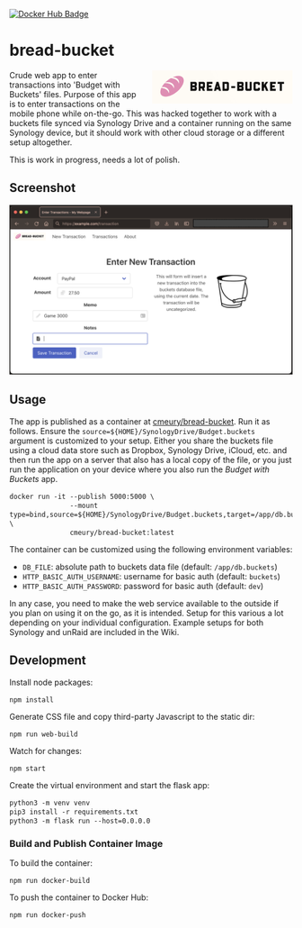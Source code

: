 [![Docker Hub Badge](https://img.shields.io/docker/v/cmeury/bread-bucket)](https://hub.docker.com/repository/docker/cmeury/bread-bucket)

# bread-bucket

<img alt="bread-bucket tool logo" src="https://raw.githubusercontent.com/cmeury/bread-bucket/main/app/static/breadbucket.png" width="250" style="float: right; margin-left: 20px">

Crude web app to enter transactions into 'Budget with Buckets' files. Purpose of this app is to enter transactions
on the mobile phone while on-the-go. This was hacked together to work with a buckets file synced via Synology Drive and
a container running on the same Synology device, but it should work  with other cloud storage or a different setup
altogether.

This is work in progress, needs a lot of polish.

## Screenshot

![](images/transactionview.png)

## Usage

The app is published as a container at [cmeury/bread-bucket](https://hub.docker.com/repository/docker/cmeury/bread-bucket).
Run it as follows. Ensure the `source=${HOME}/SynologyDrive/Budget.buckets` argument is customized to your setup.
Either you share the buckets file using a cloud data store such as Dropbox, Synology Drive, iCloud, etc. and then run
the app on a server that also has a local copy of the file, or you just run the application on your device where you
also run the _Budget with Buckets_ app.

    docker run -it --publish 5000:5000 \
                   --mount type=bind,source=${HOME}/SynologyDrive/Budget.buckets,target=/app/db.buckets \
                   cmeury/bread-bucket:latest

The container can be customized using the following environment variables:

* `DB_FILE`: absolute path to buckets data file (default: `/app/db.buckets`)
* `HTTP_BASIC_AUTH_USERNAME`: username for basic auth (default: `buckets`)
* `HTTP_BASIC_AUTH_PASSWORD`: password for basic auth (default: `dev`)

In any case, you need to make the web service available to the outside if you plan on using it on the go, as it is
intended. Setup for this various a lot depending on your individual configuration. Example setups for both Synology and unRaid are included in the Wiki.

## Development

Install node packages:

    npm install

Generate CSS file and copy third-party Javascript to the static dir:

    npm run web-build

Watch for changes:

    npm start

Create the virtual environment and start the flask app:

    python3 -m venv venv
    pip3 install -r requirements.txt
    python3 -m flask run --host=0.0.0.0

### Build and Publish Container Image

To build the container:

    npm run docker-build

To push the container to Docker Hub:

    npm run docker-push

